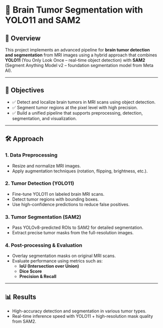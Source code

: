 # 🧠 Brain Tumor Segmentation with YOLO11 and SAM2

## 📌 Overview

This project implements an advanced pipeline for **brain tumor detection and segmentation** from MRI images using a hybrid approach that combines **YOLO11** (You Only Look Once – real-time object detection) with **SAM2** (Segment Anything Model v2 – foundation segmentation model from Meta AI).

---

## 🎯 Objectives

- ✅ Detect and localize brain tumors in MRI scans using object detection.
- ✅ Segment tumor regions at the pixel level with high precision.
- ✅ Build a unified pipeline that supports preprocessing, detection, segmentation, and visualization.

---

## 🛠️ Approach

### 1. **Data Preprocessing**
- Resize and normalize MRI images.
- Apply augmentation techniques (rotation, flipping, brightness, etc.).

### 2. **Tumor Detection (YOLO11)**
- Fine-tune YOLO11 on labeled brain MRI scans.
- Detect tumor regions with bounding boxes.
- Use high-confidence predictions to reduce false positives.

### 3. **Tumor Segmentation (SAM2)**
- Pass YOLOv8-predicted ROIs to SAM2 for detailed segmentation.
- Extract precise tumor masks from the full-resolution images.

### 4. **Post-processing & Evaluation**
- Overlay segmentation masks on original MRI scans.
- Evaluate performance using metrics such as:
  - **IoU (Intersection over Union)**
  - **Dice Score**
  - **Precision & Recall**

---

## 📊 Results

- High-accuracy detection and segmentation in various tumor types.
- Real-time inference speed with YOLO11 + high-resolution mask quality from SAM2.
